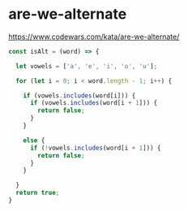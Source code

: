 # are-we-alternate
https://www.codewars.com/kata/are-we-alternate/


```javascript
const isAlt = (word) => {

  let vowels = ['a', 'e', 'i', 'o', 'u'];

  for (let i = 0; i < word.length - 1; i++) {

    if (vowels.includes(word[i])) {
      if (vowels.includes(word[i + 1])) {
        return false;
      }
    }

    else {
      if (!vowels.includes(word[i + 1])) {
        return false;
      }
    }

  }
  return true;
}
```
